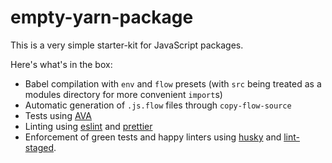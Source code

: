 # empty-yarn-package

This is a very simple starter-kit for JavaScript packages.

Here's what's in the box:

* Babel compilation with `env` and `flow` presets
  (with `src` being treated as a modules directory
  for more convenient `import`s)
* Automatic generation of `.js.flow` files through `copy-flow-source`
* Tests using [AVA]
* Linting using [eslint] and [prettier]
* Enforcement of green tests and happy linters
  using [husky] and [lint-staged].

[ava]: https://github.com/avajs/ava
[eslint]: https://eslint.org
[prettier]: https://prettier.io
[husky]: https://github.com/typicode/husky
[lint-staged]: https://github.com/okonet/lint-staged
